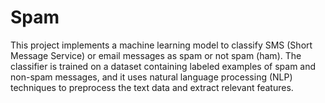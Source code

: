# Spam
This project implements a machine learning model to classify SMS (Short Message Service) or email messages as spam or not spam (ham). The classifier is trained on a dataset containing labeled examples of spam and non-spam messages, and it uses natural language processing (NLP) techniques to preprocess the text data and extract relevant features.
